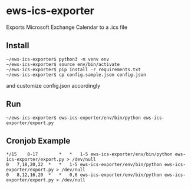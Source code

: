 # ews-ics-exporter
Exports Microsoft Exchange Calendar to a .ics file

## Install
```
~/ews-ics-exporter$ python3 -m venv env
~/ews-ics-exporter$ source env/bin/activate
~/ews-ics-exporter$ pip install -r requirements.txt
~/ews-ics-exporter$ cp config.sample.json config.json
```
and customize config.json accordingly

## Run
```
~/ews-ics-exporter$ ews-ics-exporter/env/bin/python ews-ics-exporter/export.py
```

## Cronjob Example
```
*/15	8-17    	*	*	1-5	ews-ics-exporter/env/bin/python ews-ics-exporter/export.py > /dev/null
0	7,18,20,22	*	*	1-5	ews-ics-exporter/env/bin/python ews-ics-exporter/export.py > /dev/null
0	8,12,16,20	*	*	0,6	ews-ics-exporter/env/bin/python ews-ics-exporter/export.py > /dev/null
```
